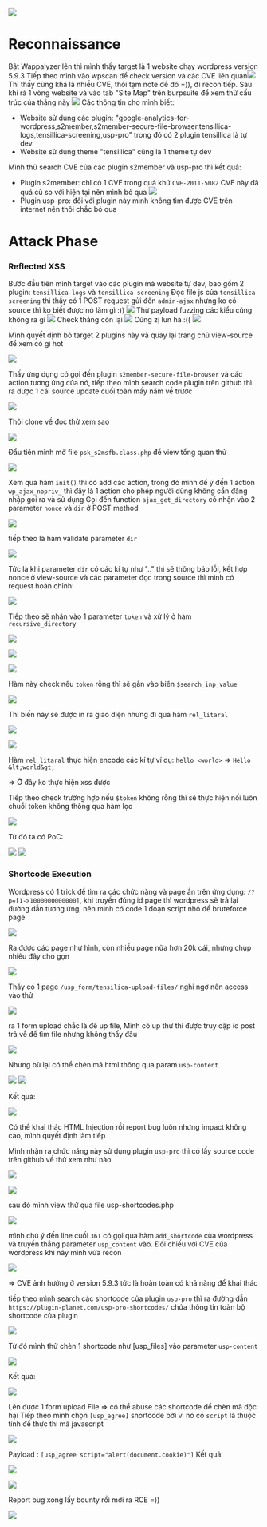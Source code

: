 ![](https://hackmd.io/_uploads/ryHUxXjOn.png)

# **Reconnaissance**
Bật Wappalyzer lên thì mình thấy target là 1 website chạy wordpress version 5.9.3
Tiếp theo mình vào wpscan để check version và các CVE liên quan![](https://hackmd.io/_uploads/H1qummju2.png)
Thì thấy cũng khá là nhiều CVE, thôi tạm note để đó =)), đi recon tiếp. Sau khi rà 1 vòng website và vào tab "Site Map" trên burpsuite để xem thử cấu trúc của thằng này
![](https://hackmd.io/_uploads/rkTRmmo_h.png)
Các thông tin cho mình biết: 
+ Website sử dụng các plugin: "google-analytics-for-wordpress,s2member,s2member-secure-file-browser,tensillica-logs,tensillica-screening,usp-pro" trong đó có 2 plugin tensillica là tự dev
+ Website sử dụng theme "tensillica" cũng là 1 theme tự dev


Mình thử search CVE của các plugin s2member và usp-pro thì kết quả:
+ Plugin s2member: chỉ có 1 CVE trong quá khứ `CVE-2011-5082` CVE này đã quá cũ so với hiện tại nên mình bỏ qua
![](https://hackmd.io/_uploads/S1r0Nmsd2.png)
+ Plugin usp-pro: đối với plugin này mình không tìm được CVE trên internet nên thôi chắc bỏ qua

# **Attack Phase**

### **Reflected XSS**
Bước đầu tiên mình target vào các plugin mà website tự dev, bao gồm 2 plugin: `tensillica-logs` và `tensillica-screening`
Đọc file js của `tensillica-screening` thì thấy có 1 POST request gửi đến `admin-ajax` nhưng ko có source thì ko biết được nó làm gì :))
![](https://hackmd.io/_uploads/rJVV_QoOn.png)
Thử payload fuzzing các kiểu cũng không ra gì
![](https://hackmd.io/_uploads/rJ2Rd7i_n.png)
Check thằng còn lại
![](https://hackmd.io/_uploads/By3bYmjOn.png)
Cũng zị lun hà :((
![](https://hackmd.io/_uploads/H1-SFQsuh.png)

Mình quyết định bỏ target  2 plugins này và quay lại trang chủ view-source để xem có gì hot

![](https://hackmd.io/_uploads/SkkNjmsOh.png)

Thấy ứng dụng có gọi đến plugin `s2member-secure-file-browser` và các action tương ứng của nó, tiếp theo mình search code plugin trên github thì ra được 1 cái source update cuối toàn mấy năm về trước

![](https://hackmd.io/_uploads/BykZcXiu3.png)

Thôi clone về đọc thử xem sao

![](https://hackmd.io/_uploads/rk_v9Qo_h.png)

Đầu tiên mình mở file `psk_s2msfb.class.php` để view tổng quan thử

![](https://hackmd.io/_uploads/rkBIc7o_3.png)

Xem qua hàm `init()` thì có add các action, trong đó mình để ý đến 1 action `wp_ajax_nopriv_` thì đây là 1 action cho phép người dùng không cần đăng nhập gọi ra và sử dụng
Gọi đến function `ajax_get_directory` có nhận vào 2 parameter `nonce` và `dir` ở POST method

![](https://hackmd.io/_uploads/rJB0smiun.png)

tiếp theo là hàm validate parameter `dir`

![](https://hackmd.io/_uploads/SkWGnQju2.png)

Tức là khi parameter `dir` có các kí tự như ".." thì sẽ thông báo lỗi, kết hợp nonce ở view-source và các parameter đọc trong source thì mình có request hoàn chỉnh:

![](https://hackmd.io/_uploads/Bkv8h7sOn.png)

Tiếp theo sẽ nhận vào 1 parameter `token` và xử lý ở hàm `recursive_directory`

![](https://hackmd.io/_uploads/Hy_ppQiuh.png)

![](https://hackmd.io/_uploads/BkX-Amou3.png)


![](https://hackmd.io/_uploads/B1hzC7sd3.png)

Hàm này  check nếu `token` rỗng thì sẽ gắn vào biến `$search_inp_value`

![](https://hackmd.io/_uploads/B16FR7j_h.png)

Thì biến này sẽ được in ra giao diện nhưng đi qua hàm `rel_litaral`

![](https://hackmd.io/_uploads/BJyT0miu3.png)

![](https://hackmd.io/_uploads/S1OA0msd2.png)

Hàm `rel_litaral` thực hiện encode các kí tự 
ví dụ: `hello <world>` => `Hello &lt;world&gt;`

=> Ở đây ko thực hiện xss được

Tiếp theo check trường hợp nếu `$token` không rỗng thì sẽ thực hiện nối luôn chuỗi token không thông qua hàm lọc

![](https://hackmd.io/_uploads/BkjPJEo_h.png)

Từ đó ta có PoC:

![](https://hackmd.io/_uploads/Syg3JNsOn.png)
![](https://hackmd.io/_uploads/SJ0n14s_n.png)

### Shortcode Execution
Wordpress có 1 trick để tìm ra các chức năng và page ẩn trên ứng dụng: `/?p=[1->1000000000000]`, khi truyền đúng id page thì wordpress sẽ trả lại đường dẫn tương ứng, nên mình có code 1 đoạn script nhỏ để bruteforce page

![](https://hackmd.io/_uploads/H1HxMVjOn.png)

Ra được các page như hình, còn nhiều page nữa hơn 20k cái, nhưng chụp nhiêu đây cho gọn

![](https://hackmd.io/_uploads/S1UVfEi_h.png)

Thấy có 1 page `/usp_form/tensilica-upload-files/` nghi ngờ nên access vào thử

![](https://hackmd.io/_uploads/rk0ynEsO3.png)

ra 1 form upload chắc là để up file, Mình có up thử thì được truy cập id post trả về để tìm file nhưng không thấy đâu

![](https://hackmd.io/_uploads/B1c9fVjuh.png)




Nhưng bù lại có thể chèn mã html thông qua param `usp-content`

![](https://hackmd.io/_uploads/HyZ8DNs_3.png)
![](https://hackmd.io/_uploads/S1m7h4iu3.png)


Kết quả:

![](https://hackmd.io/_uploads/BJqV24s_3.png)

Có thể khai thác HTML Injection rồi report bug luôn nhưng impact không cao, mình quyết định làm tiếp

Mình nhận ra chức năng này sử dụng plugin `usp-pro` thì có lấy source code trên github về thử xem như nào

![](https://hackmd.io/_uploads/BJvg4Es_n.png)

![](https://hackmd.io/_uploads/B1rGNVsu2.png)

sau đó mình view thử qua file usp-shortcodes.php

![](https://hackmd.io/_uploads/B1l7VNid3.png)

mình chú ý đến line cuối `361` có gọi qua hàm `add_shortcode` của wordpress và truyền thẳng parameter `usp_content` vào. Đối chiếu với CVE của wordpress khi nãy mình vừa recon

![](https://hackmd.io/_uploads/Bk8ZrVi_n.png)

=> CVE ảnh hưởng ở version 5.9.3 tức là hoàn toàn có khả năng để khai thác

tiếp theo mình search các shortcode của plugin `usp-pro` thì ra đường dẫn `https://plugin-planet.com/usp-pro-shortcodes/` chứa thông tin toàn bộ shortcode của plugin

![](https://hackmd.io/_uploads/rJJhBEsu2.png)

Từ đó mình thử chèn 1 shortcode như [usp_files] vào parameter `usp-content`

![](https://hackmd.io/_uploads/S1xCr4odn.png)

Kết quả:

![](https://hackmd.io/_uploads/HktxLNodn.png)

Lên được 1 form upload File => có thể abuse các shortcode để chèn mã độc hại
Tiếp theo mình chọn `[usp_agree]` shortcode bởi vì nó có `script` là thuộc tính để thực thi mã javascript

![](https://hackmd.io/_uploads/ByhjL4i_n.png)

Payload : `[usp_agree script="alert(document.cookie)"]`
Kết quả:

![](https://hackmd.io/_uploads/H1FKhNjdh.png)

![](https://hackmd.io/_uploads/ByPcnVsOn.png)

Report bug xong lấy bounty rồi mới ra RCE =))

![](https://hackmd.io/_uploads/HJro3Eid2.png)
